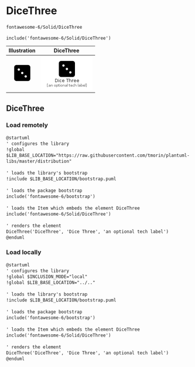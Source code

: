 # DiceThree


```text
fontawesome-6/Solid/DiceThree
```

```text
include('fontawesome-6/Solid/DiceThree')
```



| Illustration | DiceThree |
| :---: | :---: |
| ![illustration for Illustration](../../fontawesome-6/Solid/DiceThree.png) | ![illustration for DiceThree](../../fontawesome-6/Solid/DiceThree.Local.png) |




## DiceThree

### Load remotely
```plantuml
@startuml
' configures the library
!global $LIB_BASE_LOCATION="https://raw.githubusercontent.com/tmorin/plantuml-libs/master/distribution"

' loads the library's bootstrap
!include $LIB_BASE_LOCATION/bootstrap.puml

' loads the package bootstrap
include('fontawesome-6/bootstrap')

' loads the Item which embeds the element DiceThree
include('fontawesome-6/Solid/DiceThree')

' renders the element
DiceThree('DiceThree', 'Dice Three', 'an optional tech label')
@enduml
```

### Load locally
```plantuml
@startuml
' configures the library
!global $INCLUSION_MODE="local"
!global $LIB_BASE_LOCATION="../.."

' loads the library's bootstrap
!include $LIB_BASE_LOCATION/bootstrap.puml

' loads the package bootstrap
include('fontawesome-6/bootstrap')

' loads the Item which embeds the element DiceThree
include('fontawesome-6/Solid/DiceThree')

' renders the element
DiceThree('DiceThree', 'Dice Three', 'an optional tech label')
@enduml
```

